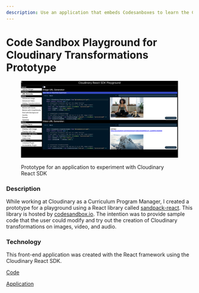 ```yaml
---
description: Use an application that embeds Codesanboxes to learn the Cloudinary React SDK.
---
```


# Code Sandbox Playground for  Cloudinary Transformations Prototype

<figure><img src="../../.gitbook/assets/cld-react-playground.png" alt=""><figcaption><p>Prototype for an application to experiment with Cloudinary React SDK</p></figcaption></figure>

### Description

While working at Cloudinary as a Curriculum Program Manager, I created a prototype for a playground using a React library called [sandpack-react](https://www.npmjs.com/package/@codesandbox/sandpack-react).  This library is hosted by [codesandbox.io](https://codesandbox.io/).  The intention was to provide sample code that the user could modify and try out the creation of  Cloudinary transformations on images, video, and audio.

### Technology

This front-end application was created with the React framework using the Cloudinary React SDK.

[Code](https://github.com/rebeccapeltz/sandbox-react-cld)

[Application](https://www.beckypeltz.me/sandbox-react-cld/)
